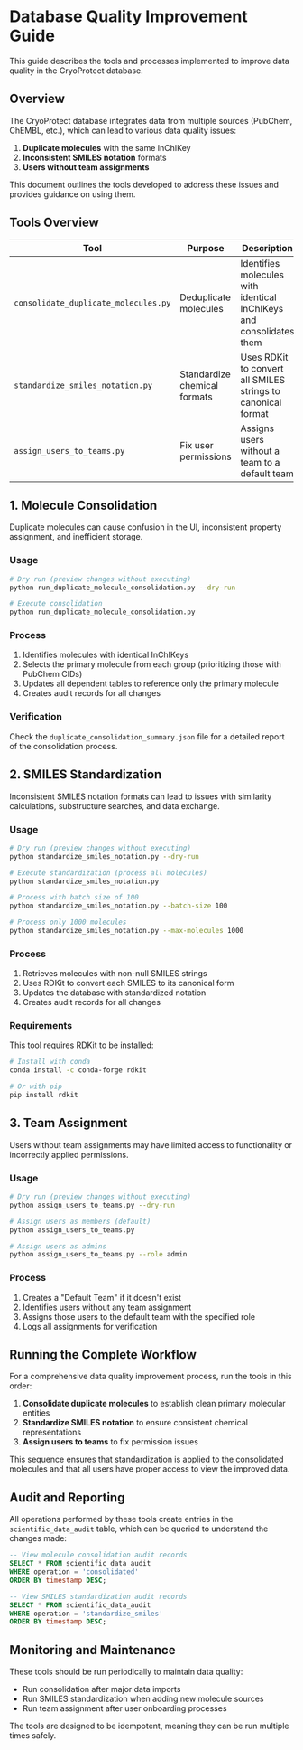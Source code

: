 # Database Quality Improvement Guide

This guide describes the tools and processes implemented to improve data quality in the CryoProtect database.

## Overview

The CryoProtect database integrates data from multiple sources (PubChem, ChEMBL, etc.), which can lead to various data quality issues:

1. **Duplicate molecules** with the same InChIKey
2. **Inconsistent SMILES notation** formats
3. **Users without team assignments**

This document outlines the tools developed to address these issues and provides guidance on using them.

## Tools Overview

| Tool | Purpose | Description |
|------|---------|-------------|
| `consolidate_duplicate_molecules.py` | Deduplicate molecules | Identifies molecules with identical InChIKeys and consolidates them |
| `standardize_smiles_notation.py` | Standardize chemical formats | Uses RDKit to convert all SMILES strings to canonical format |
| `assign_users_to_teams.py` | Fix user permissions | Assigns users without a team to a default team |

## 1. Molecule Consolidation

Duplicate molecules can cause confusion in the UI, inconsistent property assignment, and inefficient storage.

### Usage

```bash
# Dry run (preview changes without executing)
python run_duplicate_molecule_consolidation.py --dry-run

# Execute consolidation
python run_duplicate_molecule_consolidation.py
```

### Process

1. Identifies molecules with identical InChIKeys
2. Selects the primary molecule from each group (prioritizing those with PubChem CIDs)
3. Updates all dependent tables to reference only the primary molecule
4. Creates audit records for all changes

### Verification

Check the `duplicate_consolidation_summary.json` file for a detailed report of the consolidation process.

## 2. SMILES Standardization

Inconsistent SMILES notation formats can lead to issues with similarity calculations, substructure searches, and data exchange.

### Usage

```bash
# Dry run (preview changes without executing)
python standardize_smiles_notation.py --dry-run

# Execute standardization (process all molecules)
python standardize_smiles_notation.py

# Process with batch size of 100
python standardize_smiles_notation.py --batch-size 100

# Process only 1000 molecules
python standardize_smiles_notation.py --max-molecules 1000
```

### Process

1. Retrieves molecules with non-null SMILES strings
2. Uses RDKit to convert each SMILES to its canonical form
3. Updates the database with standardized notation
4. Creates audit records for all changes

### Requirements

This tool requires RDKit to be installed:

```bash
# Install with conda
conda install -c conda-forge rdkit

# Or with pip
pip install rdkit
```

## 3. Team Assignment

Users without team assignments may have limited access to functionality or incorrectly applied permissions.

### Usage

```bash
# Dry run (preview changes without executing)
python assign_users_to_teams.py --dry-run

# Assign users as members (default)
python assign_users_to_teams.py

# Assign users as admins
python assign_users_to_teams.py --role admin
```

### Process

1. Creates a "Default Team" if it doesn't exist
2. Identifies users without any team assignment
3. Assigns those users to the default team with the specified role
4. Logs all assignments for verification

## Running the Complete Workflow

For a comprehensive data quality improvement process, run the tools in this order:

1. **Consolidate duplicate molecules** to establish clean primary molecular entities
2. **Standardize SMILES notation** to ensure consistent chemical representations
3. **Assign users to teams** to fix permission issues

This sequence ensures that standardization is applied to the consolidated molecules and that all users have proper access to view the improved data.

## Audit and Reporting

All operations performed by these tools create entries in the `scientific_data_audit` table, which can be queried to understand the changes made:

```sql
-- View molecule consolidation audit records
SELECT * FROM scientific_data_audit
WHERE operation = 'consolidated'
ORDER BY timestamp DESC;

-- View SMILES standardization audit records
SELECT * FROM scientific_data_audit
WHERE operation = 'standardize_smiles'
ORDER BY timestamp DESC;
```

## Monitoring and Maintenance

These tools should be run periodically to maintain data quality:

- Run consolidation after major data imports
- Run SMILES standardization when adding new molecule sources
- Run team assignment after user onboarding processes

The tools are designed to be idempotent, meaning they can be run multiple times safely.